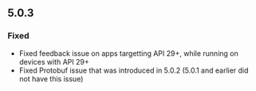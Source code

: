 ## 5.0.3

### Fixed
* Fixed feedback issue on apps targetting API 29+, while running on devices with API 29+
* Fixed Protobuf issue that was introduced in 5.0.2 (5.0.1 and earlier did not have this issue)
